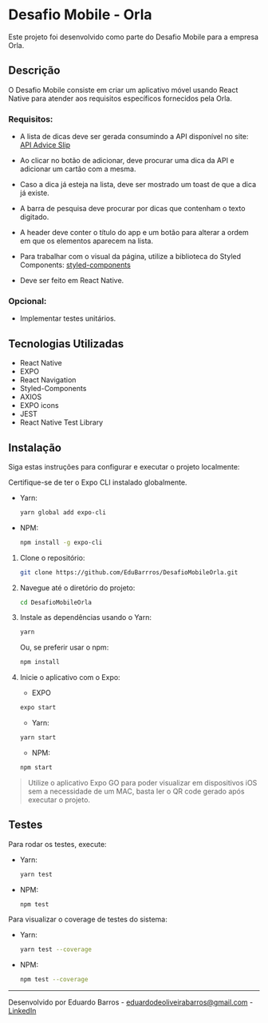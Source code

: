 # Desafio Mobile - Orla

Este projeto foi desenvolvido como parte do Desafio Mobile para a empresa Orla.

## Descrição

O Desafio Mobile consiste em criar um aplicativo móvel usando React Native para atender aos requisitos específicos fornecidos pela Orla.

### Requisitos:

- A lista de dicas deve ser gerada consumindo a API disponível no site: [API Advice Slip](https://api.adviceslip.com/#endpoint-random)
  
- Ao clicar no botão de adicionar, deve procurar uma dica da API e adicionar um cartão com a mesma.

- Caso a dica já esteja na lista, deve ser mostrado um toast de que a dica já existe.

- A barra de pesquisa deve procurar por dicas que contenham o texto digitado.

- A header deve conter o título do app e um botão para alterar a ordem em que os elementos aparecem na lista.

- Para trabalhar com o visual da página, utilize a biblioteca do Styled Components: [styled-components](https://styled-components.com/)

- Deve ser feito em React Native.

### Opcional:

- Implementar testes unitários.

## Tecnologias Utilizadas

- React Native
- EXPO
- React Navigation
- Styled-Components
- AXIOS
- EXPO icons
- JEST
- React Native Test Library

## Instalação

Siga estas instruções para configurar e executar o projeto localmente:

Certifique-se de ter o Expo CLI instalado globalmente.

- Yarn:

  ```bash
  yarn global add expo-cli
  ```

- NPM:

  ```bash
  npm install -g expo-cli
  ```

1. Clone o repositório:

   ```bash
   git clone https://github.com/EduBarrros/DesafioMobileOrla.git
   ```

2. Navegue até o diretório do projeto:

   ```bash
   cd DesafioMobileOrla
   ```

3. Instale as dependências usando o Yarn:

   ```bash
   yarn
   ```

   Ou, se preferir usar o npm:

   ```bash
   npm install
   ```

4. Inicie o aplicativo com o Expo:

   - EXPO

   ```bash
   expo start
   ```

   - Yarn:

   ```bash
   yarn start
   ```

   - NPM:

   ```bash
   npm start
   ```

> Utilize o aplicativo Expo GO para poder visualizar em dispositivos iOS sem a necessidade de um MAC, basta ler o QR code gerado após executar o projeto.

## Testes

Para rodar os testes, execute:

- Yarn:

  ```bash
  yarn test
  ```

- NPM:

  ```bash
  npm test
  ```

Para visualizar o coverage de testes do sistema:

- Yarn:

  ```bash
  yarn test --coverage
  ```

- NPM:

  ```bash
  npm test --coverage
  ```

---

Desenvolvido por Eduardo Barros - eduardodeoliveirabarros@gmail.com - [LinkedIn](www.linkedin.com/in/eduardo-de-oliveira-barros-b5a2491b5)
